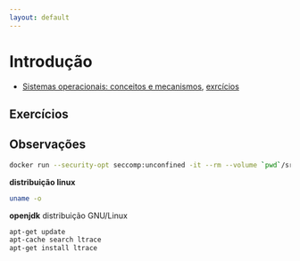 ```yaml
---
layout: default
---
```


# [](#header-1) Introdução

- [Sistemas operacionais: conceitos e mecanismos](http://wiki.inf.ufpr.br/maziero/doku.php?id=so:livro_de_sistemas_operacionais), [exrcícios](http://wiki.inf.ufpr.br/maziero/lib/exe/fetch.php?media=so:so-exercicios.pdf)

## [](#header-2) Exercícios

## [](#header-2) Observações

```sh
docker run --security-opt seccomp:unconfined -it --rm --volume `pwd`/src:/src-java --workdir /src-java --name container openjdk bash
```

**distribuição linux**
```sh
uname -o
```

**openjdk** distribuição GNU/Linux
```sh
apt-get update
apt-cache search ltrace
apt-get install ltrace
```